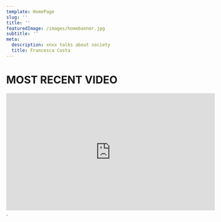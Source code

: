 ```yaml
---
template: HomePage
slug: ''
title: ''
featuredImage: /images/homebanner.jpg
subtitle: ''
meta:
  description: xnxx talks about society
  title: Francesca Costa 
---
```


# MOST RECENT VIDEO

<iframe width="560" height="315"
src="https://www.youtube.com/embed/YHdxjiFiOK0" frameborder="0"
allow="autoplay; encrypted-media" allowfullscreen></iframe>.
